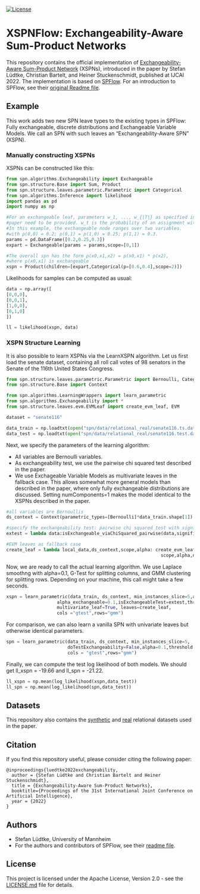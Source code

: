 [![License](https://img.shields.io/badge/License-Apache%202.0-blue.svg)](https://opensource.org/licenses/Apache-2.0)


# XSPNFlow: Exchangeability-Aware Sum-Product Networks

This repository contains the official implementation of [Exchangeability-Aware Sum-Product Network](https://arxiv.org/abs/2110.05165) (XSPNs), introduced in the paper by Stefan Lüdtke, Christian Bartelt, and Heiner Stuckenschmidt, published at IJCAI 2022. 
The implementation is based on [SPFlow](https://github.com/SPFlow/SPFlow). For an introduction to SPFlow, see their [original Readme file](README_SPFLOW.md). 

## Example

This work adds two new SPN leave types to the existing types in SPFlow: Fully exchangeable, discrete distributions and Exchangeable Variable Models. We call an SPN with such leaves an “Exchangeability-Aware SPN” (XSPN). 

### Manually constructing XSPNs
XSPNs can be constructed like this: 

```python
from spn.algorithms.Exchangeability import Exchangeable
from spn.structure.Base import Sum, Product
from spn.structure.leaves.parametric.Parametric import Categorical
from spn.algorithms.Inference import likelihood
import pandas as pd
import numpy as np

#For an exchangeable leaf, parameters w_1, ..., w_{|T|} as specified in the
#paper need to be provided. w_t is the probability of an assignment with t ones.
#In this example, the exchangeable node ranges over two variables.
#with p(0,0) = 0.2; p(0,1) = p(1,0) = 0.25; p(1,1) = 0.3.
params = pd.DataFrame([0.2,0.25,0.3])
expart = Exchangeable(params = params,scope=[0,1])

#The overall spn has the form p(x0,x1,x2) = p(x0,x1) * p(x2),
#where p(x0,x1) is exchangeable
xspn = Product(children=[expart,Categorical(p=[0.6,0.4],scope=2)])
```
Likelihoods for samples can be computed as usual:

```python
data = np.array([
[0,0,0],
[0,0,1],
[1,0,0],
[0,1,0]
])

ll = likelihood(xspn, data)
```

### XSPN Structure Learning
It is also possible to learn XSPNs via the LearnXSPN algorithm. Let us first load the senate dataset, containing all roll call votes of 98 senators in the Senate of the 116th United States Congress.

```python
from spn.structure.leaves.parametric.Parametric import Bernoulli, Categorical
from spn.structure.Base import Context

from spn.algorithms.LearningWrappers import learn_parametric
from spn.algorithms.Exchangeability import *
from spn.structure.leaves.evm.EVMLeaf import create_evm_leaf, EVM

dataset = "senate116"

data_train = np.loadtxt(open("spn/data/relational_real/senate116.ts.data","rb"),dtype=int,delimiter=",")
data_test = np.loadtxt(open("spn/data/relational_real/senate116.test.data","rb"),dtype=int,delimiter=",")

```

Next, we specify the parameters of the learning algorithm:
* All variables are Bernoulli variables. 
* As exchangeability test, we use the pairwise chi squared test described in the paper. 
* We use Exchageable Variable Models as multivariate leaves in the fallback case. This allows somewhat more general models than described in the paper, where only fully exchangeable distributions are discussed. Setting numComponents=1 makes the model identical to the XSPNs described in the paper. 

```python
#all variables are Bernoullis
ds_context = Context(parametric_types=[Bernoulli]*data_train.shape[1]).add_domains(data_train)

#specify the exchangeability test: pairwise chi squared test with significance 0.2
extest = lambda data:isExchangeable_viaChiSquared_pairwise(data,significance=0.05)

#EVM leaves as fallback case
create_leaf = lambda local_data,ds_context,scope,alpha: create_evm_leaf(local_data, ds_context, 
                                                          scope,alpha,numComponents=1)
```

Now, we are ready to call the actual learning algorithm. We use Laplace smoothng with alpha=0.1, G-Test for splitting columns, and GMM clustering for splitting rows. Depending on your machine, this call might take a few seconds.

```python
xspn = learn_parametric(data_train, ds_context, min_instances_slice=5,alpha=0.1,
                   alpha_exchangeable=0.1,isExchangeableTest=extest,threshold = 5,
                   multivariate_leaf=True, leaves=create_leaf,
                   cols ="gtest",rows="gmm")
```

For comparison, we can also learn a vanilla SPN with univariate leaves but otherwise identical parameters.

```python
spn = learn_parametric(data_train, ds_context, min_instances_slice=5,
                       doTestExchangeability=False,alpha=0.1,threshold = 5,
                       cols = "gtest",rows="gmm")

```

Finally, we can compute the test log likelihood of both models. We should get ll_xspn = -19.66 and ll_spn = -21.22.

```python
ll_xspn = np.mean(log_likelihood(xspn,data_test)) 
ll_spn = np.mean(log_likelihood(spn,data_test)) 
```

## Datasets

This repository also contains the [synthetic](src/spn/data/relational_synthetic/) and [real](src/spn/data/relational_real/) relational datasets used in the paper.

## Citation

If you find this repository useful, please consider citing the following paper:
```
@inproceedings{luedtke2022exchangeability,
  author = {Stefan Lüdtke and Christian Bartelt and Heiner Stuckenschmidt},
  title = {Exchangeability-Aware Sum-Product Networks},
  booktitle={Proceedings of the 31st International Joint Conference on Artificial Intelligence},
  year = {2022}
}
```

## Authors

* Stefan Lüdtke, University of Mannheim
* For the authors and contributors of SPFlow, see their [readme file](README_SPFLOW.md).

## License

This project is licensed under the Apache License, Version 2.0 - see the [LICENSE.md](LICENSE.md) file for details.
